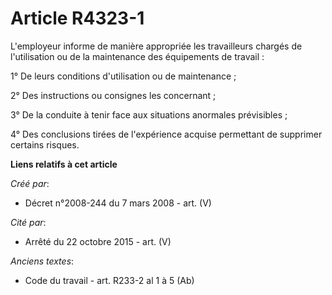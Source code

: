 # Article R4323-1

L'employeur informe de manière appropriée les travailleurs chargés de l'utilisation ou de la maintenance des équipements de
travail :

1° De leurs conditions d'utilisation ou de maintenance ;

2° Des instructions ou consignes les concernant ;

3° De la conduite à tenir face aux situations anormales prévisibles ;

4° Des conclusions tirées de l'expérience acquise permettant de supprimer certains risques.

**Liens relatifs à cet article**

_Créé par_:

  - Décret n°2008-244 du 7 mars 2008 - art. (V)

_Cité par_:

  - Arrêté du 22 octobre 2015 - art. (V)

_Anciens textes_:

  - Code du travail - art. R233-2 al 1 à 5 (Ab)

